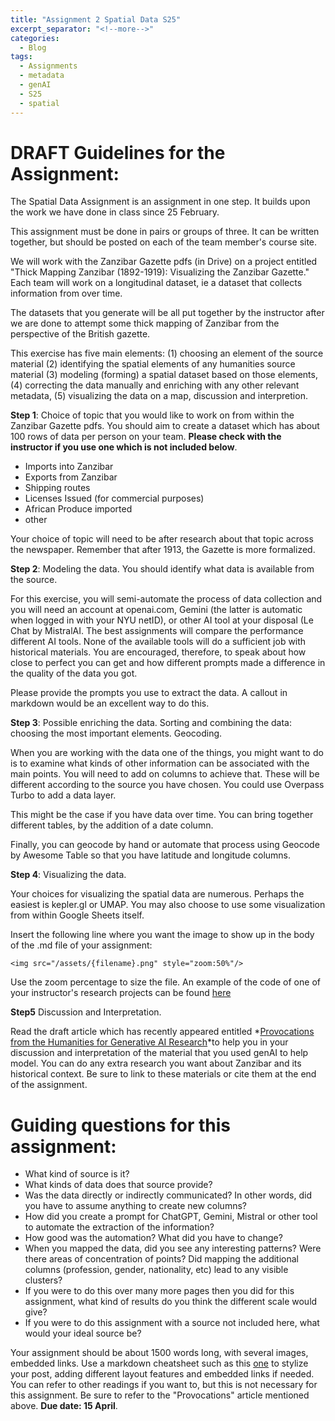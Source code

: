 ```yaml
---
title: "Assignment 2 Spatial Data S25"
excerpt_separator: "<!--more-->"
categories:
  - Blog
tags:
  - Assignments
  - metadata
  - genAI
  - S25 
  - spatial
---
```


# DRAFT Guidelines for the Assignment: 

The Spatial Data Assignment is an assignment in one step. It builds upon the work we have done in class since 25 February. 

This assignment must be done in pairs or groups of three. It can be written together, but should be posted on each of the team member's course site. 

We will work with the Zanzibar Gazette pdfs (in Drive) on a project entitled "Thick Mapping Zanzibar (1892-1919): Visualizing the Zanzibar Gazette." Each team will work on a longitudinal dataset, ie a dataset that collects information from over time. 

The datasets that you generate will be all put together by the instructor after we are done to attempt some thick mapping of Zanzibar from the perspective of the British gazette.

This exercise has five main elements: (1) choosing an element of the source material (2) identifying the spatial elements of any humanities source material (3) modeling (forming) a spatial dataset based on those elements, (4) correcting the data manually and enriching with any other relevant metadata, (5) visualizing the data on a map, discussion and interpretion.

**Step 1**: Choice of topic that you would like to work on from within the Zanzibar Gazette pdfs. You should aim to create a dataset which has about 100 rows of data per person on your team. **Please check with the instructor if you use one which is not included below**. 

- Imports into Zanzibar
- Exports from Zanzibar
- Shipping routes 
- Licenses Issued (for commercial purposes)
- African Produce imported
- other 

Your choice of topic will need to be after research about that topic across the newspaper. Remember that after 1913, the Gazette is more formalized. 

**Step 2**: Modeling the data. You should identify what data is available from the source. 

For this exercise, you will semi-automate the process of data collection and you will need an account at openai.com, Gemini (the latter is automatic when logged in with your NYU netID), or other AI tool at your disposal (Le Chat by MistralAI. The best assignments will compare the performance different AI tools. None of the available tools will do a sufficient job with historical materials. You are encouraged, therefore, to speak about how close to perfect you can get and how different prompts made a difference in the quality of the data you got. 

Please provide the prompts you use to extract the data. A callout in markdown would be an excellent way to do this. 

**Step 3**:  Possible enriching the data. Sorting and combining the data: choosing the most important elements. Geocoding. 

When you are working with the data one of the things, you might want to do is to examine what kinds of other information can be associated with the main points. You will need to add on columns to achieve that. These will be different according to the source you have chosen. You could use Overpass Turbo to add a data layer. 

This might be the case if you have data over time. You can bring together different tables, by the addition of a date column. 

Finally, you can geocode by hand or automate that process using Geocode by Awesome Table so that you have latitude and longitude columns. 

**Step 4**:  Visualizing the data.  

Your choices for visualizing the spatial data are numerous. Perhaps the easiest is kepler.gl or UMAP. You may also choose to use some visualization from within Google Sheets itself. 

Insert the following line where you want the image to show up in the body of the .md file of your assignment:

`<img src="/assets/{filename}.png" style="zoom:50%"/>`

Use the zoom percentage to size the file. An example of the code of one of your instructor's research projects can be found [here](https://raw.githubusercontent.com/parisbible/parisbible.github.io/main/_posts/2022-10-31-bible-hunting-Italy.md)

**Step5** Discussion and Interpretation.

Read the draft article which has recently appeared entitled *[Provocations from the Humanities for Generative AI Research](https://arxiv.org/abs/2502.19190)*to help you in your discussion and interpretation of the material that you used genAI to help model. You can do any extra research you want about Zanzibar and its historical context. Be sure to link to these materials or cite them at the end of the assignment.   

# Guiding questions for this assignment:

- What kind of source is it? 
- What kinds of data does that source provide? 
- Was the data directly or indirectly communicated? In other words, did you have to assume anything to create new columns? 
- How did you create a prompt for ChatGPT, Gemini, Mistral or other tool to automate the extraction of the information? 
- How good was the automation? What did you have to change?
- When you mapped the data, did you see any interesting patterns? Were there areas of concentration of points? Did mapping the additional columns (profession, gender, nationality, etc) lead to any visible clusters?
- If you were to do this over many more pages then you did for this assignment, what kind of results do you think the different scale would give?
- If you were to do this assignment with a source not included here, what would your ideal source be?  


Your assignment should be about 1500 words long, with several images, embedded links. Use a markdown cheatsheet such as this [one](https://www.markdownguide.org/cheat-sheet) to stylize your post, adding different layout features and embedded links if needed. You can refer to other readings if you want to, but this is not necessary for this assignment. Be sure to refer to the "Provocations" article mentioned above. **Due date: 15 April**.
